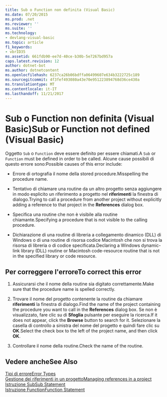 ```yaml
---
title: Sub o Function non definita (Visual Basic)
ms.date: 07/20/2015
ms.prod: .net
ms.reviewer: ''
ms.suite: ''
ms.technology:
- devlang-visual-basic
ms.topic: article
f1_keywords:
- vbrID35
ms.assetid: 661fdb90-ee7d-40ce-b30b-5e7267bd957a
caps.latest.revision: 12
author: dotnet-bot
ms.author: dotnetcontent
ms.openlocfilehash: 6237ca26b06bdffa06499607e634b3222725c189
ms.sourcegitcommit: 4f3fef493080a43e70e951223894768d36ce430a
ms.translationtype: MT
ms.contentlocale: it-IT
ms.lasthandoff: 11/21/2017
---
```

# <a name="sub-or-function-not-defined-visual-basic"></a><span data-ttu-id="79250-102">Sub o Function non definita (Visual Basic)</span><span class="sxs-lookup"><span data-stu-id="79250-102">Sub or Function not defined (Visual Basic)</span></span>
<span data-ttu-id="79250-103">Oggetto `Sub` o `Function` deve essere definito per essere chiamati.</span><span class="sxs-lookup"><span data-stu-id="79250-103">A `Sub` or `Function` must be defined in order to be called.</span></span> <span data-ttu-id="79250-104">Alcune cause possibili di questo errore sono:</span><span class="sxs-lookup"><span data-stu-id="79250-104">Possible causes of this error include:</span></span>  
  
-   <span data-ttu-id="79250-105">Errore di ortografia il nome della stored procedure.</span><span class="sxs-lookup"><span data-stu-id="79250-105">Misspelling the procedure name.</span></span>  
  
-   <span data-ttu-id="79250-106">Tentativo di chiamare una routine da un altro progetto senza aggiungere in modo esplicito un riferimento a progetto nel **riferimenti** la finestra di dialogo.</span><span class="sxs-lookup"><span data-stu-id="79250-106">Trying to call a procedure from another project without explicitly adding a reference to that project in the **References** dialog box.</span></span>  
  
-   <span data-ttu-id="79250-107">Specifica una routine che non è visibile alla routine chiamante.</span><span class="sxs-lookup"><span data-stu-id="79250-107">Specifying a procedure that is not visible to the calling procedure.</span></span>  
  
-   <span data-ttu-id="79250-108">Dichiarazione di una routine di libreria a collegamento dinamico (DLL) di Windows o di una routine di risorsa codice Macintosh che non si trova la risorsa di libreria o di codice specificata.</span><span class="sxs-lookup"><span data-stu-id="79250-108">Declaring a Windows dynamic-link library (DLL) routine or Macintosh code-resource routine that is not in the specified library or code resource.</span></span>  
  
## <a name="to-correct-this-error"></a><span data-ttu-id="79250-109">Per correggere l'errore</span><span class="sxs-lookup"><span data-stu-id="79250-109">To correct this error</span></span>  
  
1.  <span data-ttu-id="79250-110">Assicurarsi che il nome della routine sia digitato correttamente.</span><span class="sxs-lookup"><span data-stu-id="79250-110">Make sure that the procedure name is spelled correctly.</span></span>  
  
2.  <span data-ttu-id="79250-111">Trovare il nome del progetto contenente la routine da chiamare **riferimenti** la finestra di dialogo.</span><span class="sxs-lookup"><span data-stu-id="79250-111">Find the name of the project containing the procedure you want to call in the **References** dialog box.</span></span> <span data-ttu-id="79250-112">Se non è visualizzato, fare clic su di **Sfoglia** pulsante per eseguire la ricerca.</span><span class="sxs-lookup"><span data-stu-id="79250-112">If it does not appear, click the **Browse** button to search for it.</span></span> <span data-ttu-id="79250-113">Selezionare la casella di controllo a sinistra del nome del progetto e quindi fare clic su **OK**.</span><span class="sxs-lookup"><span data-stu-id="79250-113">Select the check box to the left of the project name, and then click **OK**.</span></span>  
  
3.  <span data-ttu-id="79250-114">Controllare il nome della routine.</span><span class="sxs-lookup"><span data-stu-id="79250-114">Check the name of the routine.</span></span>  
  
## <a name="see-also"></a><span data-ttu-id="79250-115">Vedere anche</span><span class="sxs-lookup"><span data-stu-id="79250-115">See Also</span></span>  
 [<span data-ttu-id="79250-116">Tipi di errore</span><span class="sxs-lookup"><span data-stu-id="79250-116">Error Types</span></span>](../../../visual-basic/programming-guide/language-features/error-types.md)  
 [<span data-ttu-id="79250-117">Gestione dei riferimenti in un progetto</span><span class="sxs-lookup"><span data-stu-id="79250-117">Managing references in a project</span></span>](/visualstudio/ide/managing-references-in-a-project)  
 [<span data-ttu-id="79250-118">Istruzione Sub</span><span class="sxs-lookup"><span data-stu-id="79250-118">Sub Statement</span></span>](../../../visual-basic/language-reference/statements/sub-statement.md)  
 [<span data-ttu-id="79250-119">Istruzione Function</span><span class="sxs-lookup"><span data-stu-id="79250-119">Function Statement</span></span>](../../../visual-basic/language-reference/statements/function-statement.md)
